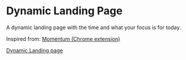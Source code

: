 # Dynamic Landing Page

A dynamic landing page with the time and what your focus is for today.

Inspired from: [Momentum (Chrome extension)](https://chrome.google.com/webstore/detail/momentum/laookkfknpbbblfpciffpaejjkokdgca?hl=en)

[Dynamic Landing page](https://tjebbemarchand.github.io/dynamic-landing-page/)
